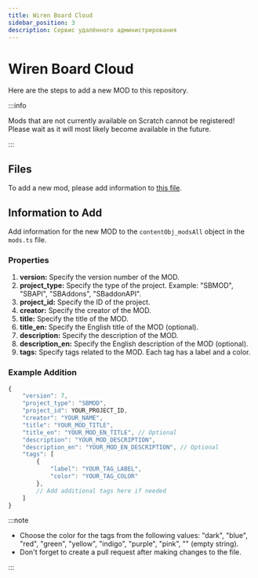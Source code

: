 ```yaml
---
title: Wiren Board Cloud
sidebar_position: 3
description: Сервис удалённого администрирования
---
```


# Wiren Board Cloud

Here are the steps to add a new MOD to this repository.

:::info

Mods that are not currently available on Scratch cannot be registered!
Please wait as it will most likely become available in the future.

:::

## Files

To add a new mod, please add information to [this file](https://github.com/selcold/scratch-building/blob/main/contents/mods.ts).

## Information to Add

Add information for the new MOD to the `contentObj_modsAll` object in the `mods.ts` file.

### Properties

1. **version:** Specify the version number of the MOD.
2. **project_type:** Specify the type of the project. Example: "SBMOD", "SBAPI", "SBAddons", "SBaddonAPI".
3. **project_id:** Specify the ID of the project.
4. **creator:** Specify the creator of the MOD.
5. **title:** Specify the title of the MOD.
6. **title_en:** Specify the English title of the MOD (optional).
7. **description:** Specify the description of the MOD.
8. **description_en:** Specify the English description of the MOD (optional).
9. **tags:** Specify tags related to the MOD. Each tag has a label and a color.

### Example Addition

```typescript
{
    "version": 7,
    "project_type": "SBMOD",
    "project_id": YOUR_PROJECT_ID,
    "creator": "YOUR_NAME",
    "title": "YOUR_MOD_TITLE",
    "title_en": "YOUR_MOD_EN_TITLE", // Optional
    "description": "YOUR_MOD_DESCRIPTION",
    "description_en": "YOUR_MOD_EN_DESCRIPTION", // Optional
    "tags": [
        {
            "label": "YOUR_TAG_LABEL",
            "color": "YOUR_TAG_COLOR"
        },
        // Add additional tags here if needed
    ]
}
```

:::note

- Choose the color for the tags from the following values: "dark", "blue", "red", "green", "yellow", "indigo", "purple", "pink", "" (empty string).
- Don't forget to create a pull request after making changes to the file.

:::
